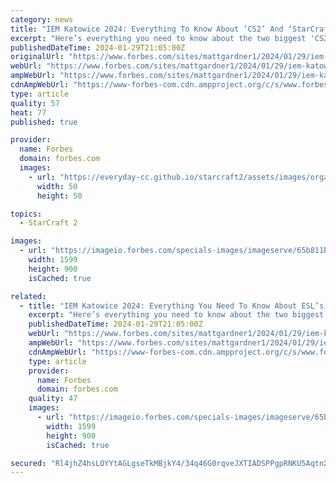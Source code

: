 ```yaml
---
category: news
title: "IEM Katowice 2024: Everything To Know About ‘CS2’ And ‘StarCraft II’"
excerpt: "Here’s everything you need to know about the two biggest 'CS2' and 'StarCraft II' esports competitions coming your way in the next few days."
publishedDateTime: 2024-01-29T21:05:00Z
originalUrl: "https://www.forbes.com/sites/mattgardner1/2024/01/29/iem-katowice-2024-everything-you-need-to-know-about-esls-cs2-and-starcraft-ii-events/"
webUrl: "https://www.forbes.com/sites/mattgardner1/2024/01/29/iem-katowice-2024-everything-you-need-to-know-about-esls-cs2-and-starcraft-ii-events/"
ampWebUrl: "https://www.forbes.com/sites/mattgardner1/2024/01/29/iem-katowice-2024-everything-you-need-to-know-about-esls-cs2-and-starcraft-ii-events/amp/"
cdnAmpWebUrl: "https://www-forbes-com.cdn.ampproject.org/c/s/www.forbes.com/sites/mattgardner1/2024/01/29/iem-katowice-2024-everything-you-need-to-know-about-esls-cs2-and-starcraft-ii-events/amp/"
type: article
quality: 57
heat: 77
published: true

provider:
  name: Forbes
  domain: forbes.com
  images:
    - url: "https://everyday-cc.github.io/starcraft2/assets/images/organizations/forbes.com-50x50.jpg"
      width: 50
      height: 50

topics:
  - StarCraft 2

images:
  - url: "https://imageio.forbes.com/specials-images/imageserve/65b811bce582df0d1ae7146f/0x0.jpg?format=jpg&crop=2731,1537,x0,y716,safe&height=900&width=1600&fit=bounds"
    width: 1599
    height: 900
    isCached: true

related:
  - title: "IEM Katowice 2024: Everything You Need To Know About ESL’s ‘CS2’ And ‘StarCraft II’ Events"
    excerpt: "Here’s everything you need to know about the two biggest 'CS2' and 'StarCraft II' esports competitions coming your way in the next few days."
    publishedDateTime: 2024-01-29T21:05:00Z
    webUrl: "https://www.forbes.com/sites/mattgardner1/2024/01/29/iem-katowice-2024-everything-you-need-to-know-about-esls-cs2-and-starcraft-ii-events/"
    ampWebUrl: "https://www.forbes.com/sites/mattgardner1/2024/01/29/iem-katowice-2024-everything-you-need-to-know-about-esls-cs2-and-starcraft-ii-events/amp/"
    cdnAmpWebUrl: "https://www-forbes-com.cdn.ampproject.org/c/s/www.forbes.com/sites/mattgardner1/2024/01/29/iem-katowice-2024-everything-you-need-to-know-about-esls-cs2-and-starcraft-ii-events/amp/"
    type: article
    provider:
      name: Forbes
      domain: forbes.com
    quality: 47
    images:
      - url: "https://imageio.forbes.com/specials-images/imageserve/65b811bce582df0d1ae7146f/0x0.jpg?format=jpg&crop=2731,1537,x0,y716,safe&height=900&width=1600&fit=bounds"
        width: 1599
        height: 900
        isCached: true

secured: "Rl4jhZ4hsLOYYtAGLgseTkMBjkY4/34q46G0rqveJXTIADSPPgpRNKU5AqtnX8PcbwK2A5pSFdoxjUc5hxbc92ia29E0EYxNTMSEnROF3N3vVedepXu0Hw8dbyzG/AJc7Y6nvAiNSFr+09L+03kd56dD8rFi20Qg9tNoCZGz7L+dtCmCbrlabQtQ1pethNYL7trvVf6KguZTnfKEH891e2ZA93C0xi4C+SC8S60Sgdq/F6iZO4hJDxgTgxnbx6F8iHlYG+X/ScRGk0MKiw67Vy+ElA75qhNodsY9WqVpbOoYMIk7MGSEuSbsYclE9xt8IeKYldErBxLnT9z2TN+tNYTJMTujO7Hq8pQm8CXT1K4=;ILYVep1YaZIMJ+Of9fE8iQ=="
---
```


